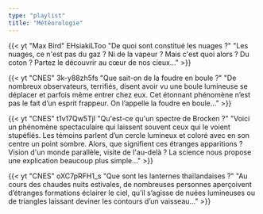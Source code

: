 ```yaml
---
type: "playlist"
title: "Météorologie"
---
```



{{< yt "Max Bird" EHsiakiLToo "De quoi sont constitué les nuages ?" "Les nuages, ce n'est pas du gaz ? Ni de la vapeur ? Mais c'est quoi alors ? Du coton ? Partez le découvrir au cœur de nos cieux..." >}}

{{< yt "CNES" 3k-y88zh5fs "Que sait-on de la foudre en boule ?" "De nombreux observateurs, terrifiés, disent avoir vu une boule lumineuse se déplacer et parfois même entrer chez eux. Cet étonnant phénomène n’est pas le fait d’un esprit frappeur. On l’appelle la foudre en boule…" >}}

{{< yt "CNES" t1v17Qw5TjI "Qu'est-ce qu'un spectre de Brocken ?" "Voici un phénomène spectaculaire qui laissent souvent ceux qui le voient stupéfiés. Les témoins parlent d’un cercle lumineux et coloré avec en son centre un point sombre. Alors, que signifient ces étranges apparitions ? Vision d'un monde parallèle, visite de l'au-delà ? La science nous propose une explication beaucoup plus simple…" >}}

{{< yt "CNES" oXC7pRFH1_s "Que sont les lanternes thaïlandaises ?" "Au cours des chaudes nuits estivales, de nombreuses personnes aperçoivent d’étranges formations éclairer le ciel, qu’il s’agisse de nuées lumineuses ou de triangles laissant deviner les contours d’un vaisseau…" >}}
